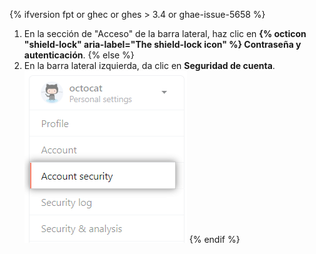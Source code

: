 {% ifversion fpt or ghec or ghes > 3.4 or ghae-issue-5658 %}
1. En la sección de "Acceso" de la barra lateral, haz clic en **{% octicon "shield-lock" aria-label="The shield-lock icon" %} Contraseña y autenticación**.
{% else %}
1. En la barra lateral izquierda, da clic en **Seguridad de cuenta**. ![Configuración de seguridad para la cuenta del usuario](/assets/images/help/settings/settings-sidebar-account-security.png)
{% endif %}
